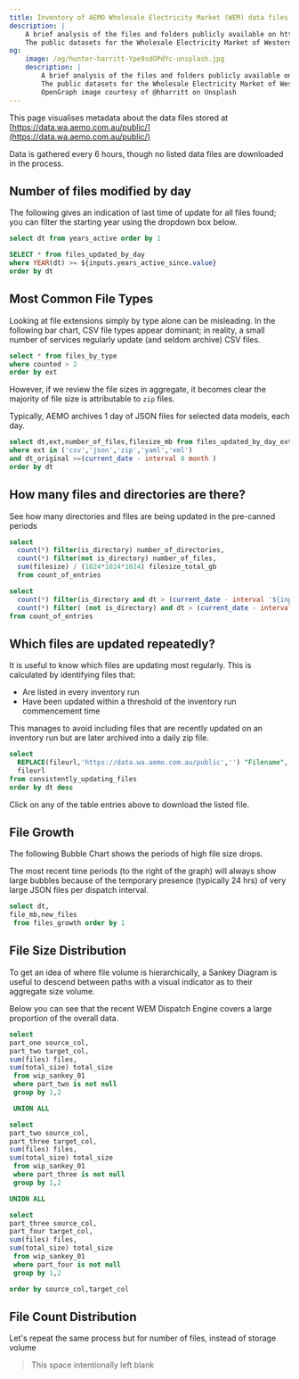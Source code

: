 ```yaml
---
title: Inventory of AEMO Wholesale Electricity Market (WEM) data files
description: |
    A brief analysis of the files and folders publicly available on https://data.wa.aemo.com.au/public/ -
    The public datasets for the Wholesale Electricity Market of Western Australia's South West Interconnected System (SWIS)
og:
    image: /og/hunter-harritt-Ype9sdOPdYc-unsplash.jpg
    description: |
        A brief analysis of the files and folders publicly available on https://data.wa.aemo.com.au/public/ -
        The public datasets for the Wholesale Electricity Market of Western Australia's South West Interconnected System (SWIS).
        OpenGraph image courtesy of @hharritt on Unsplash
---
```


This page visualises metadata about the data files stored at [https://data.wa.aemo.com.au/public/](https://data.wa.aemo.com.au/public/)

Data is gathered every 6 hours, though no listed data files are downloaded in the process.

## Number of files modified by day

The following gives an indication of last time of update for all files found;
you can filter the starting year using the dropdown box below.

```sql years_active
select dt from years_active order by 1
```

<Dropdown
    data={years_active}
    name=years_active_since
    value=dt
    title="Show files beginning from the selected year"
/>

<LineChart data={filesbyday} >

<ReferenceLine x=2023-10-01 label="SCED Go-Live Date" hideValue="true"/>
</LineChart>

```sql filesbyday
SELECT * from files_updated_by_day
where YEAR(dt) >= ${inputs.years_active_since.value}
order by dt
```

## Most Common File Types

Looking at file extensions simply by type alone can be misleading. In the following
bar chart, CSV file types appear dominant; in reality, a small number of services regularly
update (and seldom archive) CSV files.

<BarChart data={files_by_type}
  xAxisTitle="File extension"
  yAxisTitle="Number of files"
/>

```sql files_by_type
select * from files_by_type
where counted > 2
order by ext
```

However, if we review the file sizes in aggregate, it becomes clear the majority
of file size is attributable to `zip` files.

Typically, AEMO archives 1 day
of JSON files for selected data models, each day.

<Heatmap data={files_by_day_by_ext} x=dt y=ext 
title="File types and cumulative size (Mb) by Month"
valueFmt='#,### "Mb"'
value=filesize_mb />

```sql files_by_day_by_ext
select dt,ext,number_of_files,filesize_mb from files_updated_by_day_ext
where ext in ('csv','json','zip','yaml','xml')
and dt_original >=(current_date - interval 8 month )
order by dt
```

## How many files and directories are there?

See how many directories and files are being updated in the pre-canned periods

<Dropdown name="activity_period" 
  title="Precedent Period">
<DropdownOption valueLabel="1 week" value="0007"/>
<DropdownOption valueLabel="1 months" value="0030"/>
<DropdownOption valueLabel="3 months" value="0090"/>
<DropdownOption valueLabel="6 months" value="0187"/>
<DropdownOption valueLabel="12 months" value="0365"/>
<DropdownOption valueLabel="All time" value="9999"/>
</Dropdown>
<LineBreak/>

<BigValue data={entrycounts} value=number_of_directories title="Total Directories"/>
<BigValue data={entrycounts} value=number_of_files title="Total Files"/>
<BigValue data={entrycounts} value=filesize_total_gb title="Total Size (Gb)"/>

```sql entrycounts
select
  count(*) filter(is_directory) number_of_directories,
  count(*) filter(not is_directory) number_of_files,
  sum(filesize) / (1024*1024*1024) filesize_total_gb
  from count_of_entries
```

<BigValue data={activedirs} value=active_directories 
  title="Directories Active in Period"/>
<BigValue data={activedirs} value=active_files title="Files Active in Period" fmt="#,###"/>

```sql activedirs
select
  count(*) filter(is_directory and dt > (current_date - interval '${inputs.activity_period.value}' days)) active_directories,
  count(*) filter( (not is_directory) and dt > (current_date - interval '${inputs.activity_period.value}' days)) active_files
from count_of_entries
```

## Which files are updated repeatedly?

It is useful to know which files are updating most regularly. This is calculated by
identifying files that:

-   Are listed in every inventory run
-   Have been updated within a threshold of the inventory run commencement time

This manages to avoid including files that are recently updated on an inventory run but
are later archived into a daily zip file.

```sql regularly_updating
select
  REPLACE(fileurl,'https://data.wa.aemo.com.au/public','') "Filename",
  fileurl
from consistently_updating_files
order by dt desc
```

<DataTable data={regularly_updating}
rowNumbers=true
rowShading=true  
 search=true
Column=Filename
link=fileurl
rows=20
searchWholeString=true/>

Click on any of the table entries above to download the listed file.

## File Growth

The following Bubble Chart shows the periods of high file size drops.

The most recent time periods (to the right of the graph) will always show large
bubbles because of the temporary presence (typically 24 hrs) of very large JSON files
per dispatch interval.

<BubbleChart data={file_growth} x=dt y=new_files size=file_mb
  xFmt='yyyy-mm-dd HH:MM' sizeFmt='#,### "Mb"'
  shape=emptyCircle/>

```sql file_growth
select dt,
file_mb,new_files
 from files_growth order by 1
```

## File Size Distribution

To get an idea of where file volume is hierarchically, a Sankey Diagram is useful to
descend between paths with a visual indicator as to their aggregate size volume.

Below you can see that the recent WEM Dispatch Engine covers a large proportion of the
overall data.

<SankeyDiagram
  data={sankey1}
  sourceCol=source_col
  targetCol=target_col
  valueCol=total_size
  chartAreaHeight=1500
  valueFmt='#,### "Mb"'
  title="Distribution of files by size"
  />

```sql sankey1
select
part_one source_col,
part_two target_col,
sum(files) files,
sum(total_size) total_size
 from wip_sankey_01
 where part_two is not null
 group by 1,2

 UNION ALL

select
part_two source_col,
part_three target_col,
sum(files) files,
sum(total_size) total_size
 from wip_sankey_01
 where part_three is not null
 group by 1,2

UNION ALL

select
part_three source_col,
part_four target_col,
sum(files) files,
sum(total_size) total_size
 from wip_sankey_01
 where part_four is not null
 group by 1,2

order by source_col,target_col
```

## File Count Distribution

Let's repeat the same process but for number of files, instead of storage volume

<SankeyDiagram
data={sankey1}
sourceCol=source_col
targetCol=target_col
valueCol=files
chartAreaHeight=1500
title="Distribution of files by count"
/>

> This space intentionally left blank
